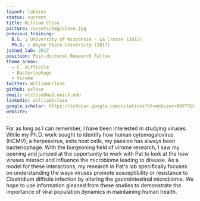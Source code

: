 ```yaml
---
layout: labbies
status: current
title: William Close
picture: /assets/img/close.jpg
previous_training:
  B.S. : University of Wisconsin - La Crosse (2012)
  Ph.D. : Wayne State University (2017)
joined_lab: 2017
position: Post-doctoral Research Fellow
theme_areas:
  - C. difficile
  - Bacteriophage
  - Virome
twitter: WilliamLClose
github: wclose
email: wlclose@med.umich.edu
linkedin: williamlclose
google_scholar: https://scholar.google.com/citations?hl=en&user=BOXY7bEAAAAJ
website:
---
```

For as long as I can remember, I have been interested in studying viruses. While my Ph.D. work sought to identify how human cytomegalovirus (HCMV), a herpesvirus, exits host cells, my passion has always been bacteriophage.  With the burgeoning field of virome research, I saw my opening and jumped at the opportunity to work with Pat to look at the how viruses interact and influence the microbiome leading to disease. As a model for these interactions, my research in Pat's lab specifically focuses on understanding the ways viruses promote susceptibility or resistance to Clostridium difficile infection by altering the gastrointestinal microbiome. We hope to use information gleaned from these studies to demonstrate the importance of viral population dynamics in maintaining human health.
